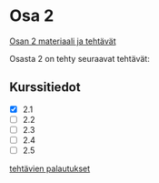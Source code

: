 # Osa 2

[Osan 2 materiaali ja tehtävät](https://fullstackopen.com/osa2)

Osasta 2 on tehty seuraavat tehtävät:

## Kurssitiedot

- [x] 2.1
- [ ] 2.2
- [ ] 2.3
- [ ] 2.4
- [ ] 2.5

[tehtävien palautukset](kurssitiedot/)